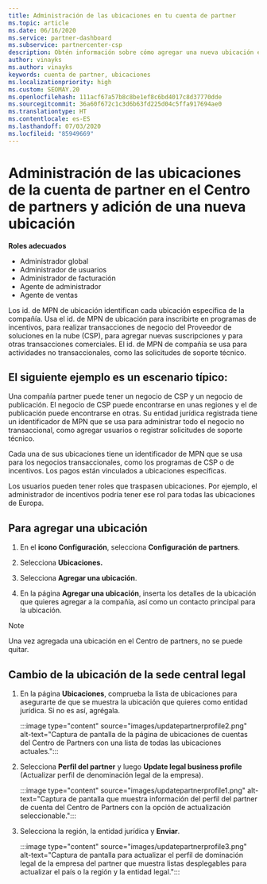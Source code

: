 ```yaml
---
title: Administración de las ubicaciones en tu cuenta de partner
ms.topic: article
ms.date: 06/16/2020
ms.service: partner-dashboard
ms.subservice: partnercenter-csp
description: Obtén información sobre cómo agregar una nueva ubicación en el Centro de partners, y cómo se usa el id. de MPN de ubicación en programas de incentivos, negocios de CSP, suscripciones y otras transacciones.
author: vinayks
ms.author: vinayks
keywords: cuenta de partner, ubicaciones
ms.localizationpriority: high
ms.custom: SEOMAY.20
ms.openlocfilehash: 111acf67a57b8c8be1ef8c6bd4017c8d37770dde
ms.sourcegitcommit: 36a60f672c1c3d6b63fd225d04c5ffa917694ae0
ms.translationtype: HT
ms.contentlocale: es-ES
ms.lasthandoff: 07/03/2020
ms.locfileid: "85949669"
---
```

# <a name="manage-your-partner-account-locations-in-partner-center-and-add-a-new-location"></a>Administración de las ubicaciones de la cuenta de partner en el Centro de partners y adición de una nueva ubicación

**Roles adecuados**
- Administrador global
- Administrador de usuarios
- Administrador de facturación
- Agente de administrador
- Agente de ventas

Los id. de MPN de ubicación identifican cada ubicación específica de la compañía. Usa el id. de MPN de ubicación para inscribirte en programas de incentivos, para realizar transacciones de negocio del Proveedor de soluciones en la nube (CSP), para agregar nuevas suscripciones y para otras transacciones comerciales. El id. de MPN de compañía se usa para actividades no transaccionales, como las solicitudes de soporte técnico.

## <a name="the-following-is-a-typical-scenario"></a>El siguiente ejemplo es un escenario típico:

Una compañía partner puede tener un negocio de CSP y un negocio de publicación. El negocio de CSP puede encontrarse en unas regiones y el de publicación puede encontrarse en otras. Su entidad jurídica registrada tiene un identificador de MPN que se usa para administrar todo el negocio no transaccional, como agregar usuarios o registrar solicitudes de soporte técnico.


Cada una de sus ubicaciones tiene un identificador de MPN que se usa para los negocios transaccionales, como los programas de CSP o de incentivos. Los pagos están vinculados a ubicaciones específicas.

Los usuarios pueden tener roles que traspasen ubicaciones. Por ejemplo, el administrador de incentivos podría tener ese rol para todas las ubicaciones de Europa.

## <a name="to-add-a-location"></a>Para agregar una ubicación

1. En el **icono Configuración**, selecciona **Configuración de partners**.

2. Selecciona **Ubicaciones.**

3. Selecciona **Agregar una ubicación**.  

4. En la página **Agregar una ubicación**, inserta los detalles de la ubicación que quieres agregar a la compañía, así como un contacto principal para la ubicación.

> [!NOTE]
> Una vez agregada una ubicación en el Centro de partners, no se puede quitar.

## <a name="change-legal-headquarters-location"></a>Cambio de la ubicación de la sede central legal

1. En la página **Ubicaciones**, comprueba la lista de ubicaciones para asegurarte de que se muestra la ubicación que quieres como entidad jurídica. Si no es así, agrégala.

   :::image type="content" source="images/updatepartnerprofile2.png" alt-text="Captura de pantalla de la página de ubicaciones de cuentas del Centro de Partners con una lista de todas las ubicaciones actuales.":::

2. Selecciona **Perfil del partner** y luego **Update legal business profile** (Actualizar perfil de denominación legal de la empresa).

   :::image type="content" source="images/updatepartnerprofile1.png" alt-text="Captura de pantalla que muestra información del perfil del partner de cuenta del Centro de Partners con la opción de actualización seleccionable.":::

3. Selecciona la región, la entidad jurídica y **Enviar**.

   :::image type="content" source="images/updatepartnerprofile3.png" alt-text="Captura de pantalla para actualizar el perfil de dominación legal de la empresa del partner que muestra listas desplegables para actualizar el país o la región y la entidad legal.":::
